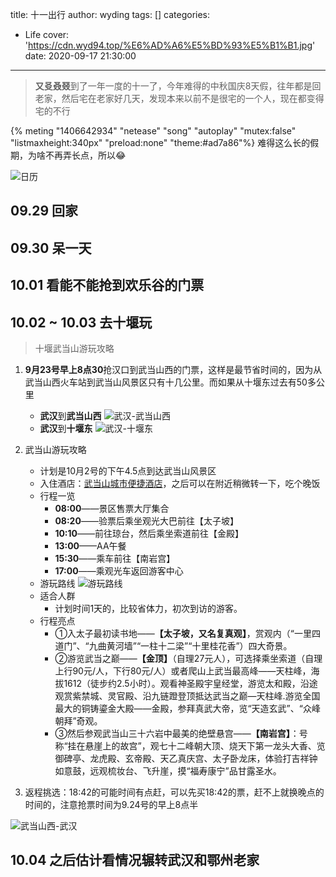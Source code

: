 title: 十一出行
author: wyding
tags: []
categories:
  - Life
cover: 'https://cdn.wyd94.top/%E6%AD%A6%E5%BD%93%E5%B1%B1.jpg'
date: 2020-09-17 21:30:00
---
> **又㕛叒叕**到了一年一度的十一了，今年难得的中秋国庆8天假，往年都是回老家，然后宅在老家好几天，发现本来以前不是很宅的一个人，现在都变得宅的不行

<!-- more -->
{% meting "1406642934" "netease" "song" "autoplay" "mutex:false" "listmaxheight:340px" "preload:none" "theme:#ad7a86"%}
难得这么长的假期，为啥不再弄长点，所以😂

![日历](/images/pasted-2.png)

## **09.29** 回家
## **09.30** 呆一天
## **10.01** 看能不能抢到欢乐谷的门票
## **10.02 ~ 10.03** 去十堰玩
> 十堰武当山游玩攻略

1. **9月23号早上8点30**抢汉口到武当山西的门票，这样是最节省时间的，因为从武当山西火车站到武当山风景区只有十几公里。而如果从十堰东过去有50多公里
	- **武汉**到**武当山西**
![武汉-武当山西](/images/pasted-3.png)
	- **武汉**到**十堰东**
![武汉-十堰东](/images/pasted-5.png)

2. 武当山游玩攻略
	- 计划是10月2号的下午4.5点到达武当山风景区
   - 入住酒店：[武当山城市便捷酒店](https://j.map.baidu.com/ca/EFP)，之后可以在附近稍微转一下，吃个晚饭
	- 行程一览
    	- **08:00**——景区售票大厅集合
    	- **08:20**——验票后乘坐观光大巴前往【太子坡】
    	- **10:10**——前往琼台，然后乘坐索道前往【金殿】
    	- **13:00**——AA午餐
    	- **15:30**——乘车前往【南岩宫】
    	- **17:00**——乘观光车返回游客中心
	- 游玩路线 
![游玩路线](/images/pasted-7.png)
	- 适合人群
    	- 计划时间1天的，比较省体力，初次到访的游客。
	- 行程亮点
    	- ①入太子最初读书地——**【太子坡，又名复真观】**，赏观内（“一里四道门”、“九曲黄河墙”“一柱十二梁”“十里桂花香”）四大奇景。
    	- ②游览武当之巅——**【金顶】**（自理27元人），可选择乘坐索道（自理上行90元/人，下行80元/人）或者爬山上武当最高峰——天柱峰，海拔1612（徒步约2.5小时）。观看神圣殿宇皇经堂，游览太和殿，沿途观赏紫禁城、灵官殿、沿九链蹬登顶抵达武当之巅—天柱峰.游览全国最大的铜铸鎏金大殿——金殿，参拜真武大帝，览“天造玄武”、“众峰朝拜”奇观。
    	- ③然后参观武当山三十六岩中最美的绝壁悬宫——**【南岩宫】**：号称“挂在悬崖上的故宫”，观七十二峰朝大顶、烧天下第一龙头大香、览御碑亭、龙虎殿、玄帝殿、天乙真庆宫、太子卧龙床，体验打吉祥钟如意鼓，远观梳妆台、飞升崖，摸“福寿康宁”品甘露圣水。
        
3. 返程挑选：18:42的可能时间有点赶，可以先买18:42的票，赶不上就换晚点的时间的，注意抢票时间为9.24号的早上8点半

![武当山西-武汉](/images/pasted-6.png)

## **10.04** 之后估计看情况辗转武汉和鄂州老家